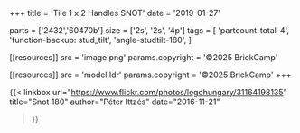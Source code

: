 +++
title = 'Tile 1 x 2 Handles SNOT'
date  = '2019-01-27'

parts = ['2432','60470b']
size  = ['2s', '2s', '4p']
tags  = [
  'partcount-total-4',
  'function-backup: stud_tilt',
  'angle-studtilt-180',
]

[[resources]]
src              = 'image.png'
params.copyright = '©2025 BrickCamp'

[[resources]]
src              = 'model.ldr'
params.copyright = '©2025 BrickCamp'
+++

{{< linkbox
    url="https://www.flickr.com/photos/legohungary/31164198135"
    title="Snot 180"
    author="Péter Ittzés"
    date="2016-11-21"
>}}
